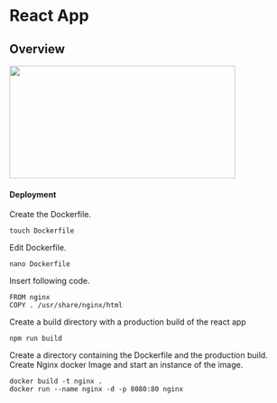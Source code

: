 # React App

## Overview

<img src="hhttps://github.com/HauptschuIe/IoT-Project/blob/master/images/frontend.png" width="400" height="200">

#### Deployment

Create the Dockerfile.

    touch Dockerfile

Edit Dockerfile.

    nano Dockerfile
    
Insert following code.

    FROM nginx
    COPY . /usr/share/nginx/html

Create a build directory with a production build of the react app

    npm run build

Create a directory containing the Dockerfile and the production build.
Create Nginx docker Image and start an instance of the image.

    docker build -t nginx .
    docker run --name nginx -d -p 8080:80 nginx

